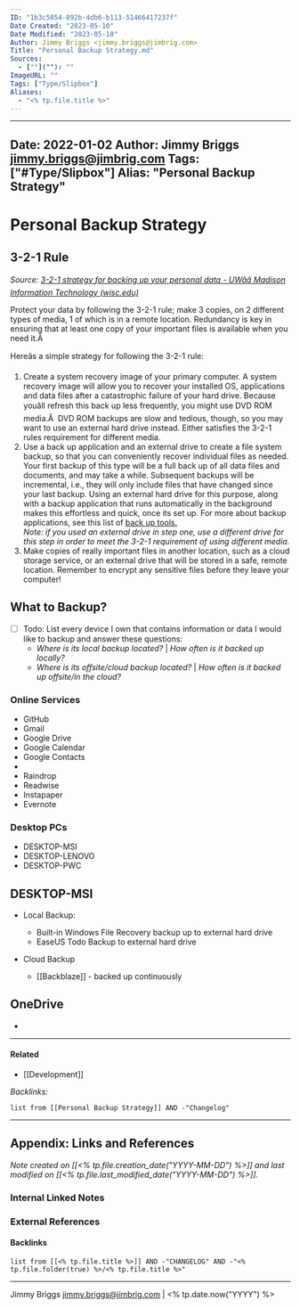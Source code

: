 ```yaml
---
ID: "1b3c5054-892b-4db6-b113-51466417237f"
Date Created: "2023-05-10"
Date Modified: "2023-05-10"
Author: Jimmy Briggs <jimmy.briggs@jimbrig.com>
Title: "Personal Backup Strategy.md"
Sources: 
  - [""](""): ""
ImageURL: ""
Tags: ["Type/Slipbox"]
Aliases:
  - "<% tp.file.title %>"
---
```


---
Date: 2022-01-02
Author: Jimmy Briggs <jimmy.briggs@jimbrig.com>
Tags: ["#Type/Slipbox"]
Alias: "Personal Backup Strategy"
---

# Personal Backup Strategy

## 3-2-1 Rule

*Source: [3-2-1 strategy for backing up your personal data - UWââ Madison Information Technology (wisc.edu)](https://it.wisc.edu/news/3-2-1-backup-strategy/)*

Protect your data by following the 3-2-1 rule; make 3 copies, on 2 different types of media, 1 of which is in a remote location. Redundancy is key in ensuring that at least one copy of your important files is available when you need it.Â 

Hereâs a simple strategy for following the 3-2-1 rule:

1.  Create a system recovery image of your primary computer. A system recovery image will allow you to recover your installed OS, applications and data files after a catastrophic failure of your hard drive. Because youâll refresh this back up less frequently, you might use DVD ROM media.Â  DVD ROM backups are slow and tedious, though, so you may want to use an external hard drive instead. Either satisfies the 3-2-1 rules requirement for different media.
2.  Use a back up application and an external drive to create a file system backup, so that you can conveniently recover individual files as needed. Your first backup of this type will be a full back up of all data files and documents, and may take a while. Subsequent backups will be incremental, i.e., they will only include files that have changed since your last backup. Using an external hard drive for this purpose, along with a backup application that runs automatically in the background makes this effortless and quick, once its set up. For more about backup applications, see this list of [back up tools.](https://kb.wisc.edu/page.php?id=20504)  
    _Note: if you used an external drive in step one, use a different drive for this step in order to meet the 3-2-1 requirement of using different media._
3.  Make copies of really important files in another location, such as a cloud storage service, or an external drive that will be stored in a safe, remote location. Remember to encrypt any sensitive files before they leave your computer!

## What to Backup?

- [ ] Todo: List every device I own that contains information or data I would like to backup and answer these questions:
	- *Where is its local backup located?* | *How often is it backed up locally?*
	- *Where is its offsite/cloud backup located?* | *How often is it backed up offsite/in the cloud?*


### Online Services

- GitHub
- Gmail
- Google Drive
- Google Calendar
- Google Contacts
- 
- Raindrop
- Readwise
- Instapaper
- Evernote

### Desktop PCs

- DESKTOP-MSI
- DESKTOP-LENOVO
- DESKTOP-PWC

## DESKTOP-MSI

- Local Backup:
	- Built-in Windows File Recovery backup up to external hard drive
	- EaseUS Todo Backup to external hard drive

- Cloud Backup
	- [[Backblaze]] - backed up continuously


## OneDrive

- 

***

#### Related

- [[Development]]

*Backlinks:*

```dataview
list from [[Personal Backup Strategy]] AND -"Changelog"
```

***

## Appendix: Links and References

*Note created on [[<% tp.file.creation_date("YYYY-MM-DD") %>]] and last modified on [[<% tp.file.last_modified_date("YYYY-MM-DD") %>]].*

### Internal Linked Notes

### External References

#### Backlinks

```dataview
list from [[<% tp.file.title %>]] AND -"CHANGELOG" AND -"<% tp.file.folder(true) %>/<% tp.file.title %>"
```


***

Jimmy Briggs <jimmy.briggs@jimbrig.com> | <% tp.date.now("YYYY") %>